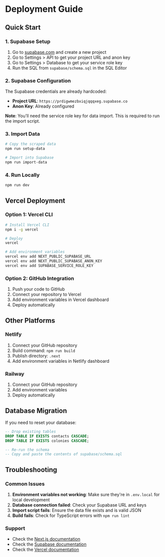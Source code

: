 # Deployment Guide

## Quick Start

### 1. Supabase Setup

1. Go to [supabase.com](https://supabase.com) and create a new project
2. Go to Settings > API to get your project URL and anon key
3. Go to Settings > Database to get your service role key
4. Run the SQL from `supabase/schema.sql` in the SQL Editor

### 2. Supabase Configuration

The Supabase credentials are already hardcoded:
- **Project URL**: `https://prdigwmezbxiqjqqqxeg.supabase.co`
- **Anon Key**: Already configured

**Note**: You'll need the service role key for data import. This is required to run the import script.

### 3. Import Data

```bash
# Copy the scraped data
npm run setup-data

# Import into Supabase
npm run import-data
```

### 4. Run Locally

```bash
npm run dev
```

## Vercel Deployment

### Option 1: Vercel CLI

```bash
# Install Vercel CLI
npm i -g vercel

# Deploy
vercel

# Add environment variables
vercel env add NEXT_PUBLIC_SUPABASE_URL
vercel env add NEXT_PUBLIC_SUPABASE_ANON_KEY
vercel env add SUPABASE_SERVICE_ROLE_KEY
```

### Option 2: GitHub Integration

1. Push your code to GitHub
2. Connect your repository to Vercel
3. Add environment variables in Vercel dashboard
4. Deploy automatically

## Other Platforms

### Netlify

1. Connect your GitHub repository
2. Build command: `npm run build`
3. Publish directory: `.next`
4. Add environment variables in Netlify dashboard

### Railway

1. Connect your GitHub repository
2. Add environment variables
3. Deploy automatically

## Database Migration

If you need to reset your database:

```sql
-- Drop existing tables
DROP TABLE IF EXISTS contacts CASCADE;
DROP TABLE IF EXISTS colonies CASCADE;

-- Re-run the schema
-- Copy and paste the contents of supabase/schema.sql
```

## Troubleshooting

### Common Issues

1. **Environment variables not working**: Make sure they're in `.env.local` for local development
2. **Database connection failed**: Check your Supabase URL and keys
3. **Import script fails**: Ensure the data file exists and is valid JSON
4. **Build fails**: Check for TypeScript errors with `npm run lint`

### Support

- Check the [Next.js documentation](https://nextjs.org/docs)
- Check the [Supabase documentation](https://supabase.com/docs)
- Check the [Vercel documentation](https://vercel.com/docs)
